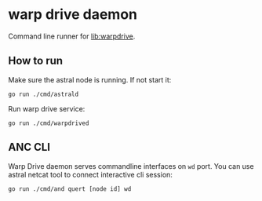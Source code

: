 # warp drive daemon

Command line runner for [lib:warpdrive](../../lib/warpdrived).

## How to run

Make sure the astral node is running. If not start it:

```shell
go run ./cmd/astrald
```

Run warp drive service:

```shell
go run ./cmd/warpdrived
```

## ANC CLI

Warp Drive daemon serves commandline interfaces on `wd` port. 
You can use astral netcat tool to connect interactive cli session:

```shell
go run ./cmd/and quert [node id] wd
```
